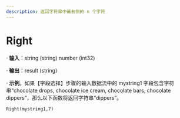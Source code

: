 ```yaml
---
description: 返回字符串中最右侧的 n 个字符
---
```


# Right

· **输入**：string (string) number (int32)

· **输出**：result (string)

· **示例**。如果【字段选择】步骤的输入数据流中的 mystring1 字段包含字符串“chocolate drops, chocolate ice cream, chocolate bars, chocolate dippers”，那么以下函数将返回字符串“dippers”。

`Right(mystring1,7)`
